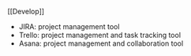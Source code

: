 [[Develop]]
-   JIRA: project management tool
-   Trello: project management and task tracking tool
-   Asana: project management and collaboration tool
